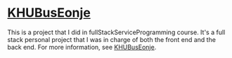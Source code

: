 # [KHUBusEonje](https://galvanized-rubidium-e6d.notion.site/KHUBusEonje-1556f3ca705c801d8311e379c22629df?pvs=4)
This is a project that I did in fullStackServiceProgramming course. It's a full stack personal project that I was in charge of both the front end and the back end.
For more information, see [KHUBusEonje](https://galvanized-rubidium-e6d.notion.site/KHUBusEonje-1556f3ca705c801d8311e379c22629df?pvs=4).
